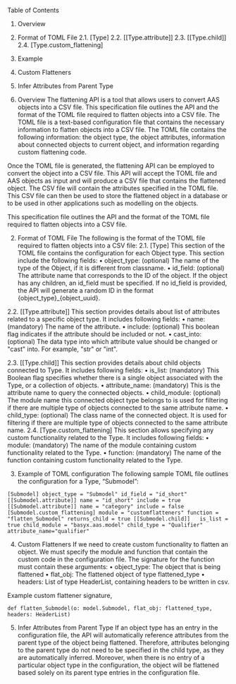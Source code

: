 Table of Contents

1.	Overview 
2.	Format of TOML File
2.1.	[Type]
2.2.	[[Type.attribute]]
2.3.	[[Type.child]]
2.4.	[Type.custom_flattening]
3.	Example 
4.	Custom Flatteners
5.	Infer Attributes from Parent Type

1.	Overview
The flattening API is a tool that allows users to convert AAS objects into a CSV file. This specification file outlines the API and the format of the TOML file required to flatten objects into a CSV file. The TOML file is a text-based configuration file that contains the necessary information to flatten objects into a CSV file. The TOML file contains the following information: the object type, the object attributes, information about connected objects to current object, and information regarding custom flattening code. 

Once the TOML file is generated, the flattening API can be employed to convert the object into a CSV file. This API will accept the TOML file and AAS objects as input and will produce a CSV file that contains the flattened object. The CSV file will contain the attributes specified in the TOML file. This CSV file can then be used to store the flattened object in a database or to be used in other applications such as modelling on the objects.

This specification file outlines the API and the format of the TOML file required to flatten objects into a CSV file.

2.	Format of TOML File
The following is the format of the TOML file required to flatten objects into a CSV file:
2.1.	[Type]
This section of the TOML file contains the configuration for each Object type. This section include the following fields:
•	object_type: (optional) The name of the type of the Object, if it is different from classname. 
•	id_field: (optional) The attribute name that corresponds to the ID of the object. If the object has any children, an id_field must be specified. If no id_field is provided, the API will generate a random ID in the format {object_type}_{object_uuid}.


2.2.	[[Type.attribute]]
This section provides details about list of attributes related to a specific object type. It includes following fields:
•	name: (mandatory) The name of the attribute.
•	include: (optional) This boolean flag indicates if the attribute should be included or not. 
•	cast_into: (optional) The data type into which attribute value should be changed or "cast" into. For example, "str" or "int".

2.3.	[[Type.child]]
This section provides details about child objects connected to Type. It includes following fields:
•	is_list: (mandatory) This Boolean flag specifies whether there is a single object associated with the Type, or a collection of objects.
•	attribute_name: (mandatory) This is the attribute name to query the connected objects.
•	child_module: (optional) The module name this connected object type belongs to is used for filtering if there are multiple type of objects connected to the same attribute name.
•	child_type: (optional) The class name of the connected object. It is used for filtering if there are multiple type of objects connected to the same attribute name.
2.4.	[Type.custom_flattening]
This section allows specifying any custom functionality related to the Type. It includes following fields:
•	module: (mandatory) The name of the module containing custom functionality related to the Type.
•	function: (mandatory) The name of the function containing custom functionality related to the Type.


3.	Example of TOML configuration
The following sample TOML file outlines the configuration for a Type, “Submodel”:

`[Submodel]
object_type = "Submodel"
id_field = "id_short"
[[Submodel.attribute]]
name = "id_short"
include = true
[[Submodel.attribute]]
name = "category"
include = false
[Submodel.custom_flattening]
module = "customflatteners"
function = "flatten_Submodel"
returns_child = true
[[Submodel.child]]  
is_list = true
child_module = "basyx.aas.model"
child_type = "Qualifier"
attribute_name="qualifier"`



4.	Custom Flatteners
If we need to create custom functionality to flatten an object. We must specify the module and function that contain the custom code in the configuration file. The signature for the function must contain these arguments:
•	object_type: The object that is being flattened
•	flat_obj: The flattened object of type flattened_type
•	headers: List of type HeaderList, containing headers to be written in csv.

Example custom flattener signature,

`def flatten_Submodel(o: model.Submodel, flat_obj: flattened_type, headers: HeaderList)`


5.	Infer Attributes from Parent Type
If an object type has an entry in the configuration file, the API will automatically reference attributes from the parent type of the object being flattened. Therefore, attributes belonging to the parent type do not need to be specified in the child type, as they are automatically inferred. Moreover, when there is no entry of a particular object type in the configuration, the object will be flattened based solely on its parent type entries in the configuration file. 
